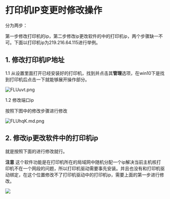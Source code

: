 # 打印机IP变更时修改操作

分为两步：

第一步修改打印机的ip，第二步修改ip更改软件的中的打印机ip，两个步骤缺一不可。下面以打印机ip为219.216.64.115进行举例。

## 1. 修改打印机IP地址

1.1 从设置里面打开已经安装好的打印机，找到并点击其**管理**选项，在win10下是找到打印机后点击一下就能够展开操作部分。

![FLUuvt.png](https://s2.ax1x.com/2019/01/09/FLUuvt.png)

1.2 修改端口ip

按照下图中的修改步骤进行修改

![FLUhqK.md.png](https://s2.ax1x.com/2019/01/09/FLUhqK.md.png)

## 2. 修改ip更改软件中的打印机ip

就是按照下面的进行修改就行。

**注意** 这个软件功能是在打印机所在的局域网中随机分配一个ip解决当前主机核打印机不在一个网段的问题，所以打印机驱动需要事先安装。并且也没有和打印机驱动绑定，在这个位置修改不了打印机驱动中的打印机ip，需要上面的第一步进行修改。

![](https://s2.ax1x.com/2019/01/09/FLUzdS.png)
